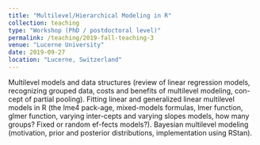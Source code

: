 ```yaml
---
title: "Multilevel/Hierarchical Modeling in R"
collection: teaching
type: "Workshop (PhD / postdoctoral level)"
permalink: /teaching/2019-fall-teaching-3
venue: "Lucerne University"
date: 2019-09-27
location: "Lucerne, Switzerland"
---
```


Multilevel models and data structures (review of linear regression models, recognizing grouped data, costs and benefits of multilevel modeling, con-cept of partial pooling). Fitting linear and generalized linear multilevel models in R (the lme4 pack-age, mixed-models formulas, lmer function, glmer function, varying inter-cepts and varying slopes models, how many groups? Fixed or random ef-fects models?). Bayesian multilevel modeling (motivation, prior and posterior distributions, implementation using RStan). 

